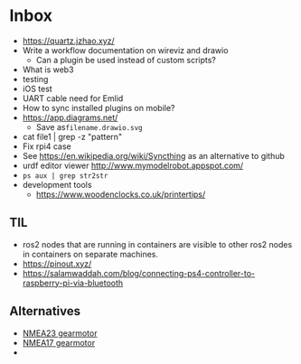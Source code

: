 # Inbox

- https://quartz.jzhao.xyz/
- Write a workflow documentation on wireviz and drawio
	- Can a plugin be used instead of custom scripts?
- What is web3
- testing
- iOS test
- UART cable need for Emlid
- How to sync installed plugins on mobile?
- https://app.diagrams.net/
	- Save as`filename.drawio.svg`
- cat file1 | grep -z "pattern"
- Fix rpi4 case
- See https://en.wikipedia.org/wiki/Syncthing as an alternative to github
- urdf editor viewer http://www.mymodelrobot.appspot.com/ 
- `ps aux | grep str2str`
- development tools
	- https://www.woodenclocks.co.uk/printertips/
## TIL

- ros2 nodes that are running in containers are visible to other ros2 nodes in containers on separate machines.
- https://pinout.xyz/
- https://salamwaddah.com/blog/connecting-ps4-controller-to-raspberry-pi-via-bluetooth

## Alternatives

- [NMEA23 gearmotor](https://www.omc-stepperonline.com/en-gb/mg-series-planetary-gearbox-gear-ratio-5-1-backlash-30arc-min-for-8mm-shaft-nema-23-stepper-motor-mg23-g5-d8)
- [NMEA17 gearmotor](https://www.omc-stepperonline.com/en-gb/mg-series-planetary-gearbox-gear-ratio-5-1-backlash-30-arc-min-for-nema-17-stepper-motor-mg17-g5)
- 